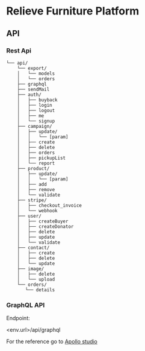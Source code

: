 # **Relieve Furniture Platform**

## API

### Rest Api


```
└── api/
    └── export/
    │   └── models
    │   └── orders
    ├── graphql
    ├── sendMail
    ├── auth/
    │   ├── buyback
    │   ├── login
    │   ├── logout
    │   ├── me
    │   └── signup
    ├── campaign/
    │   ├── update/
    │   │   └── [param]
    │   ├── create
    │   ├── delete
    │   ├── orders
    │   ├── pickupList
    │   └── report
    ├── product/
    │   ├── update/
    │   │   └── [param]
    │   ├── add
    │   ├── remove
    │   └── validate
    ├── stripe/
    │   ├── checkout_invoice
    │   └── webhook
    ├── user/
    │   ├── createBuyer
    │   ├── createDonator
    │   ├── delete
    │   ├── update
    │   └── validate
    ├── contact/
    │   ├── create
    │   ├── delete
    │   └── update
    ├── image/
    │   ├── delete
    │   └── upload
    └── orders/
       └── details

```

### GraphQL API

Endpoint:

<env.url>/api/graphql

For the reference go to [Apollo studio](https://studio.apollographql.com/sandbox/schema/reference)
